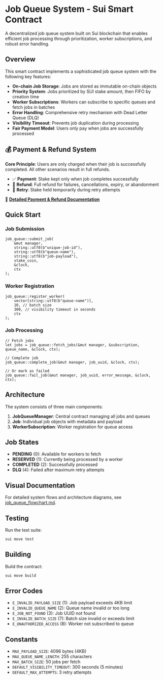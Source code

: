 # Job Queue System - Sui Smart Contract

A decentralized job queue system built on Sui blockchain that enables efficient job processing through prioritization, worker subscriptions, and robust error handling.

## Overview

This smart contract implements a sophisticated job queue system with the following key features:

- **On-chain Job Storage**: Jobs are stored as immutable on-chain objects
- **Priority System**: Jobs prioritized by SUI stake amount, then FIFO by creation time
- **Worker Subscriptions**: Workers can subscribe to specific queues and fetch jobs in batches
- **Error Handling**: Comprehensive retry mechanism with Dead Letter Queue (DLQ)
- **Visibility Timeout**: Prevents job duplication during processing
- **Fair Payment Model**: Users only pay when jobs are successfully processed

## 💰 Payment & Refund System

**Core Principle**: Users are only charged when their job is successfully completed. All other scenarios result in full refunds.

- ✅ **Payment**: Stake kept only when job completes successfully
- 💸 **Refund**: Full refund for failures, cancellations, expiry, or abandonment
- 🔄 **Retry**: Stake held temporarily during retry attempts

📖 **[Detailed Payment & Refund Documentation](./PAYMENT_REFUND_LOGIC.md)**

## Quick Start

### Job Submission
```move
job_queue::submit_job(
    &mut manager,
    string::utf8(b"unique-job-id"),
    string::utf8(b"queue-name"),
    string::utf8(b"job-payload"),
    stake_coin,
    &clock,
    ctx
);
```

### Worker Registration
```move
job_queue::register_worker(
    vector[string::utf8(b"queue-name")],
    10, // batch size
    300, // visibility timeout in seconds
    ctx
);
```

### Job Processing
```move
// Fetch jobs
let jobs = job_queue::fetch_jobs(&mut manager, &subscription, queue_name, &clock, ctx);

// Complete job
job_queue::complete_job(&mut manager, job_uuid, &clock, ctx);

// Or mark as failed
job_queue::fail_job(&mut manager, job_uuid, error_message, &clock, ctx);
```

## Architecture

The system consists of three main components:

1. **JobQueueManager**: Central contract managing all jobs and queues
2. **Job**: Individual job objects with metadata and payload
3. **WorkerSubscription**: Worker registration for queue access

## Job States

- **PENDING** (0): Available for workers to fetch
- **RESERVED** (1): Currently being processed by a worker
- **COMPLETED** (2): Successfully processed
- **DLQ** (4): Failed after maximum retry attempts

## Visual Documentation

For detailed system flows and architecture diagrams, see [job_queue_flowchart.md](./job_queue_flowchart.md).

## Testing

Run the test suite:
```bash
sui move test
```

## Building

Build the contract:
```bash
sui move build
```

## Error Codes

- `E_INVALID_PAYLOAD_SIZE` (1): Job payload exceeds 4KB limit
- `E_INVALID_QUEUE_NAME` (2): Queue name invalid or too long
- `E_JOB_NOT_FOUND` (3): Job UUID not found
- `E_INVALID_BATCH_SIZE` (7): Batch size invalid or exceeds limit
- `E_UNAUTHORIZED_ACCESS` (8): Worker not subscribed to queue

## Constants

- `MAX_PAYLOAD_SIZE`: 4096 bytes (4KB)
- `MAX_QUEUE_NAME_LENGTH`: 255 characters
- `MAX_BATCH_SIZE`: 50 jobs per fetch
- `DEFAULT_VISIBILITY_TIMEOUT`: 300 seconds (5 minutes)
- `DEFAULT_MAX_ATTEMPTS`: 3 retry attempts